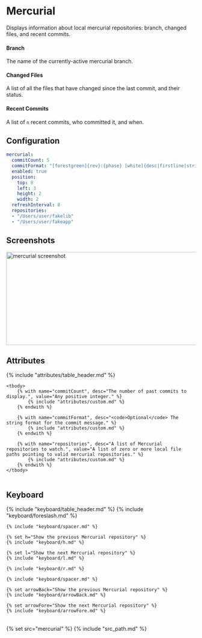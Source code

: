 # Mercurial

Displays information about local mercurial repositories: branch, changed
files, and recent commits.

#### Branch

The name of the currently-active mercurial branch.

#### Changed Files

A list of all the files that have changed since the last
commit, and their status.

#### Recent Commits

A list of `n` recent commits, who committed it, and when.

## Configuration

```yaml
mercurial:
  commitCount: 5
  commitFormat: "[forestgreen]{rev}:{phase} [white]{desc|firstline|strip} [grey]{author|person} {date|age}[white]"
  enabled: true
  position:
    top: 0
    left: 3
    height: 2
    width: 2
  refreshInterval: 8
  repositories:
  - "/Users/user/fakelib"
  - "/Users/user/fakeapp"
```

## Screenshots

<img class="screenshot" src="/assets/modules/mercurial.png" width="710" height="248" alt="mercurial screenshot" />

## Attributes

<table>
    {% include "attributes/table_header.md" %}

    <tbody>
        {% with name="commitCount", desc="The number of past commits to display.", value="Any positive integer." %}
            {% include "attributes/custom.md" %}
        {% endwith %}

        {% with name="commitFormat", desc="<code>Optional</code> The string format for the commit message." %}
            {% include "attributes/custom.md" %}
        {% endwith %}

        {% with name="repositories", desc="A list of Mercurial repositories to watch.", value="A list of zero or more local file paths pointing to valid mercurial repositories." %}
            {% include "attributes/custom.md" %}
        {% endwith %}
    </tbody>
</table>

## Keyboard

<table>
  {% include "keyboard/table_header.md" %}

  <tbody>
    {% include "keyboard/foreslash.md" %}

    {% include "keyboard/spacer.md" %}

    {% set h="Show the previous Mercurial repository" %}
    {% include "keyboard/h.md" %}

    {% set l="Show the next Mercurial repository" %}
    {% include "keyboard/l.md" %}

    {% include "keyboard/r.md" %}

    {% include "keyboard/spacer.md" %}

    {% set arrowBack="Show the previous Mercurial repository" %}
    {% include "keyboard/arrowBack.md" %}

    {% set arrowFore="Show the next Mercurial repository" %}
    {% include "keyboard/arrowFore.md" %}
  </tbody>
</table>

{% set src="mercurial" %}
{% include "src_path.md" %}